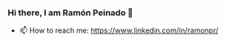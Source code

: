 ### Hi there, I am Ramón Peinado 👋



- 📫 How to reach me:  https://www.linkedin.com/in/ramonpr/ 

  

  
  
